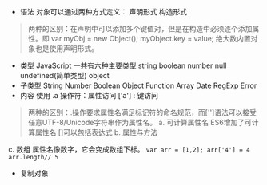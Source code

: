 * 语法
    对象可以通过两种方式定义： 声明形式 构造形式
> 两种的区别：在声明中可以添加多个键值对，但是在构造中必须逐个添加属性。即 var myObj = new Object(); myObject.key = value; 绝大数内置对象也是使用声明形式。

* 类型
  JavaScript 一共有六种主要类型 string  boolean number null undefined(简单类型) object
* 子类型
    String 
    Number
    Boolean
    Object
    Function 
    Array
    Date
    RegExp
    Error
* 内容
   使用 .a 操作符：属性访问
   ['a'] : 键访问
> 两种的区别：.操作要求属性名满足标记符的命名规范，而['']语法可以接受任意UTF-8/Unicode字符串作为属性名。
 a. 可计算属性名
    ES6增加了可计算属性名 []可以包括表达式
 b. 属性与方法
    
 c. 数组
    属性名像数字，它会变成数组下标。
    ```
    var arr = [1,2];
    arr['4'] = 4
    arr.length// 5
    ```
* 复制对象
  